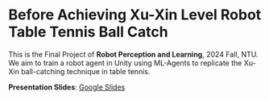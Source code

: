 # Before Achieving Xu-Xin Level Robot Table Tennis Ball Catch

This is the Final Project of **Robot Perception and Learning**, 2024 Fall, NTU.
We aim to train a robot agent in Unity using ML-Agents to replicate the Xu-Xin ball-catching technique in table tennis. 

**Presentation Slides**: [Google Slides](https://docs.google.com/presentation/d/1Kzq_At3Pp3z6tP2eOFjv9ztY5pu5N6WlRr5u1q60jLo/edit?usp=sharing)
